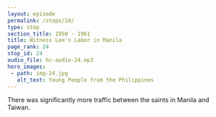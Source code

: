 ```yaml
---
layout: episode
permalink: /stops/24/
type: stop
section_title: 1950 - 1961
title: Witness Lee's Labor in Manila
page_rank: 24
stop_id: 24
audio_file: hc-audio-24.mp3
hero_images:
 - path: img-24.jpg
   alt_text: Young People from the Philippines
---
```


There was significantly more traffic between the saints in Manila and Taiwan.

<!--- TRANSCRIPT
There was also significantly more traffic between the saints in Manila and Taiwan. When Brother Lee held training or conferences in Taipei, some saints from Manila would fly in to attend; and vice-versa.
-->